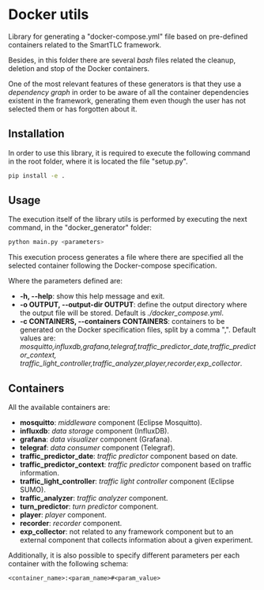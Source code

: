 # Docker utils
Library for generating a "docker-compose.yml" file based on pre-defined containers related to the SmartTLC framework. 

Besides, in this folder there are several *bash* files related the cleanup, deletion and stop of the Docker containers.

One of the most relevant features of these generators is that they use a *dependency graph* in order to be aware of all 
the container dependencies existent in the framework, generating them even though the user has not selected them or has 
forgotten about it.

## Installation
In order to use this library, it is required to execute the following command in the root folder, where it is located 
the file "setup.py".

```sh
pip install -e .
```

## Usage
The execution itself of the library utils is performed by executing the next command, in the "docker_generator" folder:

```sh
python main.py <parameters>
```

This execution process generates a file where there are specified all the selected container following the 
Docker-compose specification.

Where the parameters defined are:

- **-h, --help**: show this help message and exit.
- **-o OUTPUT, --output-dir OUTPUT**: define the output directory where the output file will be stored. 
  Default is *./docker_compose.yml*.
- **-c CONTAINERS, --containers CONTAINERS**: containers to be generated on the Docker specification files, split by a comma ",". 
  Default values are: *mosquitto,influxdb,grafana,telegraf,traffic_predictor_date,traffic_predictor_context,
  traffic_light_controller,traffic_analyzer,player,recorder,exp_collector*.
  
## Containers
All the available containers are:
- **mosquitto**: *middleware* component (Eclipse Mosquitto).
- **influxdb**: *data storage* component (InfluxDB).
- **grafana**: *data visualizer* component (Grafana).
- **telegraf**: *data consumer* component (Telegraf).
- **traffic_predictor_date**: *traffic predictor* component based on date.
- **traffic_predictor_context**: *traffic predictor* component based on traffic information.
- **traffic_light_controller**: *traffic light controller* component (Eclipse SUMO).
- **traffic_analyzer**: *traffic analyzer* component.
- **turn_predictor**: *turn predictor* component.
- **player**: *player* component.
- **recorder**: *recorder* component.
- **exp_collector**: not related to any framework component but to an external component that collects information about
  a given experiment.

Additionally, it is also possible to specify different parameters per each container with the following schema:
```
<container_name>:<param_name>#<param_value>
```